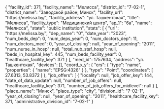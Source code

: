 {
    "facility_id": 371,
    "facility_name": "Мелисса",
    "district_id": "7-02-1",
    "district_name": "Заводской район, Минск",
    "facility_url": "https:\/\/melissa.by\/",
    "facility_address": "ул. Ташкентская",
    "title": "Мелисса",
    "facility_type": "Медицинский центр",
    "ap_1": "6а",
    "name": "Мелисса",
    "state": "public institution",
    "stats": [
        {
            "url": "https:\/\/melissa.by\/",
            "dep_name": "0",
            "date_year": "2023",
            "num_beds_dep": 0,
            "num_deps_year": 0,
            "num_doctors_dep": 11,
            "num_doctors_med": 0,
            "year_of_closing": null,
            "year_of_opening": "2011",
            "num_nurse_in_hosp": null,
            "total_nub_staf_hosp": null,
            "beds_in_hospital_key": 445,
            "num_beds_facility_year": 0,
            "healthcare_facility_key": 371
        }
    ],
    "med_id": 1757634,
    "address": "ул. Ташкентская",
    "devices": [],
    "coord_x_y": {
        "crs": {
            "type": "name",
            "properties": {
                "name": "EPSG:4326"
            }
        },
        "type": "Point",
        "coordinates": [
            27.6313,
            53.8372
        ]
    },
    "job_offers": [
        {
            "locality": null,
            "job_offer_key": 144,
            "date_of_data_update": null,
            "number_of_job_offers": null,
            "healthcare_facility_key": 371,
            "number_of_job_offers_for_midlevel": null
        }
    ],
    "place_name": "Минск",
    "place_type": "city",
    "division_id": "7-02-1",
    "year_of_closing": null,
    "year_of_opening": "2011",
    "healthcare_facility_key": 371,
    "administrative_division_id": "7-02-1"
}